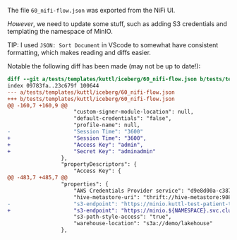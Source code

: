 The file `60_nifi-flow.json` was exported from the NiFi UI.

*However*, we need to update some stuff, such as adding S3 credentials and templating the namespace of MinIO.

TIP: I used `JSON: Sort Document` in VScode to somewhat have consistent formatting, which makes reading and diffs easier.

Notable the following diff has been made (may not be up to date!):

```diff
diff --git a/tests/templates/kuttl/iceberg/60_nifi-flow.json b/tests/templates/kuttl/iceberg/60_nifi-flow.json
index 09783fa..23c679f 100644
--- a/tests/templates/kuttl/iceberg/60_nifi-flow.json
+++ b/tests/templates/kuttl/iceberg/60_nifi-flow.json
@@ -160,7 +160,9 @@
                     "custom-signer-module-location": null,
                     "default-credentials": "false",
                     "profile-name": null,
-                    "Session Time": "3600"
+                    "Session Time": "3600",
+                    "Access Key": "admin",
+                    "Secret Key": "adminadmin"
                 },
                 "propertyDescriptors": {
                     "Access Key": {
@@ -483,7 +485,7 @@
                 "properties": {
                     "AWS Credentials Provider service": "d9e8d00a-c387-3064-add2-c6060f158ae7",
                     "hive-metastore-uri": "thrift://hive-metastore:9083",
-                    "s3-endpoint": "https://minio.kuttl-test-patient-tarpon.svc.cluster.local:9000",
+                    "s3-endpoint": "https://minio.${NAMESPACE}.svc.cluster.local:9000",
                     "s3-path-style-access": "true",
                     "warehouse-location": "s3a://demo/lakehouse"
                 },
```
